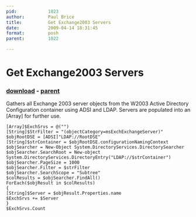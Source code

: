 ```yaml
---
pid:            1023
author:         Paul Brice
title:          Get Exchange2003 Servers
date:           2009-04-14 18:31:45
format:         posh
parent:         1022

---
```


# Get Exchange2003 Servers

### [download](Scripts\1023.ps1) - [parent](Scripts\1022.md)

Gathers all Exchange 2003 server objects from the W2003 Active Directory Configuration container using ADSI and LDAP.
Servers are populated into an [Array] for further use.

```posh
[Array]$ExchSrvs = @("")
[String]$StrFilter = "(objectCategory=msExchExchangeServer)"
$objRootDSE = [ADSI]"LDAP://RootDSE"
[String]$strContainer = $objRootDSE.configurationNamingContext
$objSearcher = New-Object System.DirectoryServices.DirectorySearcher
$objSearcher.SearchRoot = New-object System.DirectoryServices.DirectoryEntry("LDAP://$strContainer")
$objSearcher.PageSize = 1000
$objSearcher.Filter = $strFilter
$objSearcher.SearchScope = "Subtree"
$colResults = $objSearcher.FindAll()
ForEach($objResult in $colResults)
{
[String]$Server = $objResult.Properties.name
$ExchSrvs += $Server
}
$ExchSrvs.Count
```
